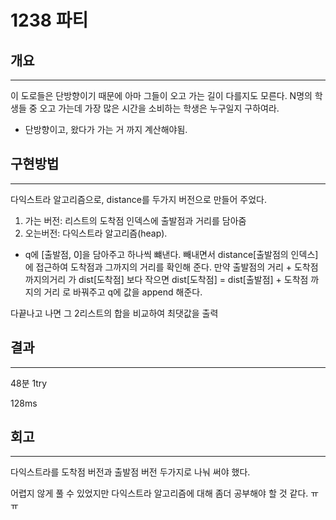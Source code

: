 # 1238 파티




## 개요

---

이 도로들은 단방향이기 때문에 아마 그들이 오고 가는 길이 다를지도 모른다. N명의 학생들 중 오고 가는데 가장 많은 시간을 소비하는 학생은 누구일지 구하여라.

- 단방향이고, 왔다가 가는 거 까지 계산해야됨.

## 구현방법

---

다익스트라 알고리즘으로, distance를 두가지 버전으로 만들어 주었다.

1. 가는 버전: 리스트의 도착점 인덱스에 출발점과 거리를 담아줌
2. 오는버전: 다익스트라 알고리즘(heap).



- q에 [출발점,  0]을 담아주고 하나씩 뺴낸다. 빼내면서 distance[출발점의 인덱스] 에 접근하여  도착점과 그까지의 거리를 확인해 준다. 만약 출발점의 거리 + 도착점까지의거리 가 dist[도착점] 보다 작으면 dist[도착점] = dist[출발점] + 도착점 까지의 거리 로 바꿔주고 q에 값을 append 해준다.



다끝나고 나면 그 2리스트의 합을 비교하여 최댓값을 출력

 

## 결과

---

48분 1try

128ms

## 회고

---

다익스트라를 도착점 버전과 출발점 버전 두가지로 나눠 써야 했다. 

어렵지 않게 풀 수 있었지만 다익스트라 알고리즘에 대해 좀더 공부해야 할 것 같다. ㅠㅠ

